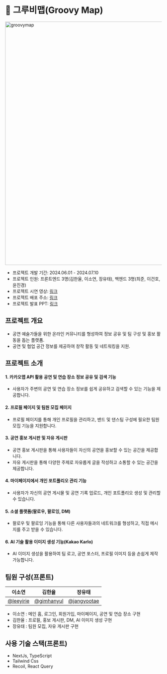 
# 🎸 그루비맵(Groovy Map)
<img width="784" alt="groovymap" src="https://github.com/user-attachments/assets/a263b086-a42a-4c8b-b9d4-c84f5b499188">

- 프로젝트 개발 기간: 2024.06.01 - 2024.07.10
- 프로젝트 인원: 프론트엔드 3명(김한율, 이소연, 장유태), 백엔드 3명(최준, 이건호, 윤진경)
- 프로젝트 시연 영상: [링크](https://vimeo.com/984724340)
- 프로젝트 배포 주소: [링크](https://groovymap.vercel.app)
- 프로젝트 발표 PPT: [링크](https://www.canva.com/design/DAGKUTsJ0iI/xklWJe43TDRgfp7ONBdREA/view?utm_content=DAGKUTsJ0iI&utm_campaign=designshare&utm_medium=link&utm_source=editor)

## 프로젝트 개요



- 공연 예술가들을 위한 온라인 커뮤니티를 형성하여 정보 공유 및 팀 구성 및 홍보 활동을 돕는 플랫폼.
- 공연 및 협업 공간 정보를 제공하여 창작 활동 및 네트워킹을 지원.

## 프로젝트 소개

#### 1. 카카오맵 API 활용 공연 및 연습 장소 정보 공유 및 검색 기능
- 사용자가 주변의 공연 및 연습 장소 정보를 쉽게 공유하고 검색할 수 있는 기능을 제공합니다.
#### 2. 프로필 페이지 및 팀원 모집 페이지
- 프로필 페이지를 통해 개인 프로필을 관리하고, 밴드 및 댄스팀 구성에 필요한 팀원 모집 기능을 지원합니다.
#### 3. 공연 홍보 게시판 및 자유 게시판
- 공연 홍보 게시판을 통해 사용자들이 자신의 공연을 홍보할 수 있는 공간을 제공합니다.
- 자유 게시판을 통해 다양한 주제로 자유롭게 글을 작성하고 소통할 수 있는 공간을 제공합니다.
#### 4. 마이페이지에서 개인 포트폴리오 관리 기능
- 사용자가 자신의 공연 게시물 및 공연 기록 업로드, 개인 포트폴리오 생성 및 관리할 수 있습니다.
#### 5. 소셜 플랫폼(팔로우, 팔로잉, DM)
- 팔로우 및 팔로잉 기능을 통해 다른 사용자들과의 네트워크를 형성하고, 직접 메시지를 주고 받을 수 있습니다.
#### 6. AI 기술 활용 이미지 생성 기능(Kakao Karlo)
- AI 이미지 생성을 활용하여 팀 로고, 공연 포스터, 프로필 이미지 등을 손쉽게 제작 가능합니다.


## 팀원 구성(프론트)


| 이소연 | 김한율 | 장유태 |
| --- | --- | --- |
|  [@leeyirie](https://github.com/leeyirie) |  [@gimhanyul](https://github.com/gimhanyul)|  [@jangyootae](https://github.com/jangyootae) |

- 이소연 : 메인 홈, 로그인, 회원가입, 마이페이지, 공연 및 연습 장소 구현
- 김한율 : 프로필, 홍보 게시판, DM, AI 이미지 생성 구현
- 장유태 : 팀원 모집, 자유 게시판 구현

## 사용 기술 스택(프론트)

- NextJs, TypeScript
- Tailwind Css
- Recoil, React Query

